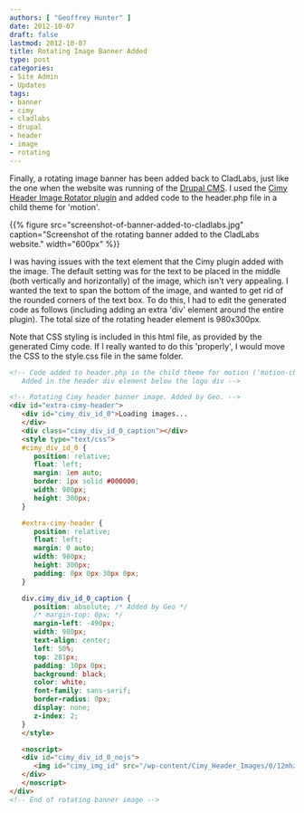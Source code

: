 ```yaml
---
authors: [ "Geoffrey Hunter" ]
date: 2012-10-07
draft: false
lastmod: 2012-10-07
title: Rotating Image Banner Added
type: post
categories:
- Site Admin
- Updates
tags:
- banner
- cimy
- cladlabs
- drupal
- header
- image
- rotating
---
```


Finally, a rotating image banner has been added back to CladLabs, just like the one when the website was running of the [Drupal CMS](http://drupal.org/). I used the [Cimy Header Image Rotator plugin](http://wordpress.org/extend/plugins/cimy-header-image-rotator/) and added code to the header.php file in a child theme for 'motion'.

{{% figure src="screenshot-of-banner-added-to-cladlabs.jpg" caption="Screenshot of the rotating banner added to the CladLabs website."  width="600px" %}}

I was having issues with the text element that the Cimy plugin added with the image. The default setting was for the text to be placed in the middle (both vertically and horizontally) of the image, which isn't very appealing. I wanted the text to span the bottom of the image, and wanted to get rid of the rounded corners of the text box. To do this, I had to edit the generated code as follows (including adding an extra 'div' element around the entire plugin). The total size of the rotating header element is 980x300px.

Note that CSS styling is included in this html file, as provided by the generated Cimy code. If I really wanted to do this 'properly', I would move the CSS to the style.css file in the same folder.

```html
<!-- Code added to header.php in the child theme for motion ('motion-child')
   Added in the header div element below the logo div -->

<!-- Rotating Cimy header banner image. Added by Geo. -->
<div id="extra-cimy-header">
   <div id="cimy_div_id_0">Loading images...
   </div>
   <div class="cimy_div_id_0_caption"></div>
   <style type="text/css">
   #cimy_div_id_0 {
      position: relative;
      float: left;
      margin: 1em auto;
      border: 1px solid #000000;
      width: 980px;
      height: 300px;
   }

   #extra-cimy-header {
      position: relative;
      float: left;
      margin: 0 auto;
      width: 980px;
      height: 300px;
      padding: 0px 0px 30px 0px;
   }

   div.cimy_div_id_0_caption {
      position: absolute; /* Added by Geo */
      /* margin-top: 0px; */
      margin-left: -490px;
      width: 980px;
      text-align: center;
      left: 50%;
      top: 281px;
      padding: 10px 0px;
      background: black;
      color: white;
      font-family: sans-serif;
      border-radius: 0px;
      display: none;
      z-index: 2;
   }
   </style>

   <noscript>
   <div id="cimy_div_id_0_nojs">
      <img id="cimy_img_id" src="/wp-content/Cimy_Header_Images/0/12mhz-crystal-output-when-driven-by-microcontroller.jpg" alt="" />
   </div>
   </noscript>
</div>
<!-- End of rotating banner image -->
```
